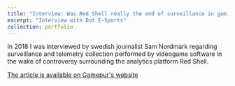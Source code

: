 ```yaml
---
title: "Interview: Was Red Shell really the end of surveillance in gaming?"
excerpt: "Interview with Dot E-Sports"
collection: portfolio
---
```

In 2018 I was interviewed by swedish journalist Sam Nordmark regarding surveillance and telemetry collection performed by videogame software in the wake of controversy surrounding the analytics platform Red Shell.

[The article is available on Gamepur's website](https://www.gamepur.com/news/36022-red-shell-surveillance-gaming.html)
